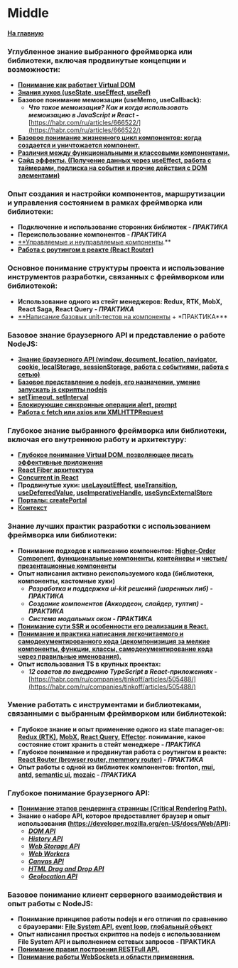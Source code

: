 # Middle

#### [На главную](../REACT_AND_OTHERS.md)

### Углубленное знание выбранного фреймворка или библиотеки, включая продвинутые концепции и возможности:

- [**Понимание как работает Virtual DOM**](https://habr.com/ru/articles/580336/)
- [**Знания хуков (useState, useEffect, useRef)**](https://react.dev/reference/react/hooks)
- **Базовое понимание мемоизации (useMemo, useCallback):**
  - **_Что такое мемоизация? Как и когда использовать мемоизацию в JavaScript и React -_** [https://habr.com/ru/articles/666522/](https://habr.com/ru/articles/666522/)
- [**Базовое понимание жизненного цикл компонентов: когда создается и уничтожается компонент.**](https://habr.com/ru/articles/358090/)
- [**Различия между функциональными и классовыми компонентами.**](https://habr.com/ru/companies/ruvds/articles/444348/)
- [**Сайд эффекты. (Получение данных через useEffect, работа с таймерами, подписка на события и прочие действия с DOM элементами)**](https://handsonreact.com/docs/side-effects-lifecyle)

### Опыт создания и настройки компонентов, маршрутизации и управления состоянием в рамках фреймворка или библиотеки:

- **Подключение и использование сторонних библиотек - _ПРАКТИКА_**
- **Переиспользование компонентов - _ПРАКТИКА_**
- [\*\*Управляемые и неуправляемые компоненты](https://habr.com/ru/articles/502034/).\*\*
- [**Работа с роутингом в реакте (React Router)**](https://reactrouter.com/en/main/start/tutorial)

### Основное понимание структуры проекта и использование инструментов разработки, связанных с фреймворком или библиотекой:

- **Использование одного из стейт менеджеров: Redux, RTK, MobX, React Saga, React Query - _ПРАКТИКА_**
- [\*\*Написание базовых unit-тестов на компоненты](https://dev.to/quokkalabs/how-to-write-unit-tests-in-react-a-detailed-guide-3dlj) + \*ПРАКТИКА\*\*\*

### Базовое знание браузерного API и представление о работе NodeJS:

- [**Знание браузерного API (window, document, location, navigator, cookie, localStorage, sessionStorage, работа с событиями, работа с сетью)**](https://developer.mozilla.org/ru/docs/Learn/JavaScript/Client-side_web_APIs/Introduction)
- [**Базовое представление о nodejs, его назначении, умение запускать js скрипты nodejs**](https://nodejsdev.ru/guides/webdraftt/start/)
- [**setTimeout, setInterval**](https://www.notion.so/HTML5-b9f199b639c049dfb21d4a626c60bce1?pvs=21)
- [**Блокирующие синхронные операции alert, prompt**](https://learn.javascript.ru/alert-prompt-confirm)
- [**Работа с fetch или axios или XMLHTTPRequest**](https://nuancesprog.ru/p/7666/?ysclid=lsc0nycavj889805333)

### Глубокое знание выбранного фреймворка или библиотеки, включая его внутреннюю работу и архитектуру:

- [**Глубокое понимание Virtual DOM, позволяющее писать эффективные приложения**](https://habr.com/ru/companies/macloud/articles/558682/)
- [**React Fiber архитектура**](https://habr.com/ru/articles/444276/)
- [**Concurrent in React**](https://habr.com/ru/companies/yandex/articles/514016/)
- **Продвинутые хуки: [useLayoutEffect](https://react.dev/reference/react/useLayoutEffect), [useTransition](https://react.dev/reference/react/useTransition), [useDeferredValue](https://react.dev/reference/react/useDeferredValue), [useImperativeHandle](https://react.dev/reference/react/useImperativeHandle), [useSyncExternalStore](https://react.dev/reference/react/useSyncExternalStore)**
- [**Порталы: createPortal**](https://react.dev/reference/react-dom/createPortal)
- [**Контекст**](https://react.dev/learn/passing-data-deeply-with-context)

### Знание лучших практик разработки с использованием фреймворка или библиотеки:

- **Понимание подходов к написанию компонентов: [Higher-Order Component](https://habr.com/ru/companies/ruvds/articles/428572/), [функциональные компоненты](https://habr.com/ru/companies/ruvds/articles/444348/), [контейнеры](https://wcademy.ru/react-%D0%BA%D0%BE%D0%BC%D0%BF%D0%BE%D0%BD%D0%B5%D0%BD%D1%82%D1%8B-%D0%BA%D0%BE%D0%BD%D1%82%D0%B5%D0%B9%D0%BD%D0%B5%D1%80%D1%8B/) и [чистые/презентационные компоненты](https://react.dev/reference/react/PureComponent)**
- **Опыт написания активно реиспользуемого кода (библиотеки, компоненты, кастомные хуки)**
  - **_Разработка и поддержка ui-kit решений (шаренных либ) - ПРАКТИКА_**
  - **_Создание компонентов (Аккордеон, слайдер, тултип) - ПРАКТИКА_**
  - **_Система модальных окон - ПРАКТИКА_**
- [**Понимание сути SSR и особенности его реализации в React.**](https://habr.com/ru/articles/527310/)
- [**Понимание и практика написания легкочитаемого и самодокументированного кода (декомпонизиция за мелкие компоненты, функции, классы, самодокументирование кода через правильные именования).**](https://habr.com/ru/articles/458264/)
- **Опыт использования TS в крупных проектах:**
  - **_12 советов по внедрению TypeScript в React-приложениях -_** [https://habr.com/ru/companies/tinkoff/articles/505488/](https://habr.com/ru/companies/tinkoff/articles/505488/)

### Умение работать с инструментами и библиотеками, связанными с выбранным фреймворком или библиотекой:

- **Глубокое знание и опыт применение одного из state manager-ов: [Redux (RTK)](https://redux-toolkit.js.org/tutorials/rtk-query), [MobX](https://mobx.js.org/README.html), [React Query](https://tanstack.com/query/v3/docs/framework/react/overview), [Effector](https://effector.dev/ru/introduction/installation/). понимание, какое состояние стоит хранить в стейт менеджере - _ПРАКТИКА_**
- **Глубокое понимание и продвинутая работа с роутингом в реакте: [React Router (browser router, memmory router)](https://reactrouter.com/en/main) - _ПРАКТИКА_**
- **Опыт работы с одной из библиотек компонентов: fronton, [mui](https://mui.com/), [antd](https://ant.design/), [semantic ui](https://semantic-ui.com/), [mozaic](https://docs.mosaic.js.org/tutorials/intro-to-mosaic-+-react) - _ПРАКТИКА_**

### Глубокое понимание браузерного API:

- [**Понимание этапов рендеринга страницы (Critical Rendering Path).**](https://habr.com/ru/articles/320430/)
- **Знание о наборе API, которое предоставляет браузер и опыт использования (https://developer.mozilla.org/en-US/docs/Web/API):**
  - [**_DOM API_**](https://developer.mozilla.org/ru/docs/Web/API/Document_Object_Model/Introduction)
  - [**_History API_**](https://developer.mozilla.org/en-US/docs/Web/API/History_API)
  - [**_Web Storage API_**](https://developer.mozilla.org/en-US/docs/Web/API/Web_Storage_API)
  - [**_Web Workers_**](https://developer.mozilla.org/en-US/docs/Web/API/Web_Workers_API)
  - [**_Canvas API_**](https://developer.mozilla.org/en-US/docs/Web/API/Canvas_API)
  - [**_HTML Drag and Drop API_**](https://developer.mozilla.org/en-US/docs/Web/API/HTML_Drag_and_Drop_API)
  - [**_Geolocation API_**](https://developer.mozilla.org/en-US/docs/Web/API/Geolocation_API)

### Базовое понимание клиент серверного взаимодействия и опыт работы с NodeJS:

- **Понимание принципов работы nodejs и его отличия по сравнению с браузерами: [File System API](https://nodejsdev.ru/api/fs/?ysclid=lsk2cw8zuw184725004), [event loop](https://nodejsdev.ru/guides/webdraftt/event-loop/?ysclid=lsk2drb4g3293740179), [глобальный объект](https://nodejsdev.ru/api/globals/?ysclid=lsk2ee9dlh803434847)**
- **Опыт написания простых скриптов на nodejs с использованием File System API и выполнением сетевых запросов - ПРАКТИКА**
- [**Понимание правил построения RESTFull API.**](https://habr.com/ru/articles/447322/)
- [**Понимание работы WebSockets и области применения.**](https://blog.skillfactory.ru/glossary/websocket/)
